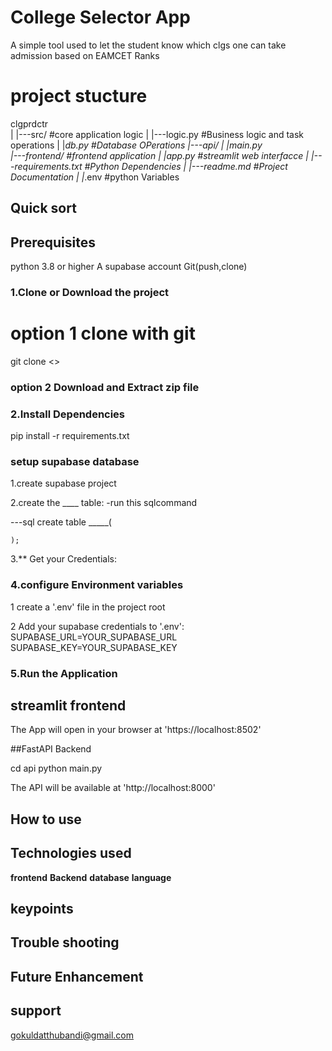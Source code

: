 # College Selector App

A simple tool used to let the student know which clgs one can take admission based on EAMCET Ranks 

# project stucture

clgprdctr  
|
|---src/            #core application logic
|    |---logic.py   #Business logic and task
operations
|    |_db.py         #Database OPerations
|---api/
|    |_main.py        
|---frontend/        #frontend application 
|    |_app.py        #streamlit web interfacce
|
|---requirements.txt #Python Dependencies
|
|---readme.md #Project Documentation
|
|___.env #python Variables


## Quick sort
 
## Prerequisites
   
   python 3.8 or higher
   A supabase account
   Git(push,clone)

### 1.Clone or Download the project
# option 1 clone with git

 git clone <>

### option 2 Download and Extract zip file

 ### 2.Install Dependencies
 pip install -r requirements.txt

### setup supabase database 

1.create supabase project

2.create the ____ table:
-run this sqlcommand

---sql
    create table _____(

    );

3.** Get your Credentials:
### 4.configure Environment variables

1 create a '.env' file in the project root

2 Add your supabase credentials to '.env':
   SUPABASE_URL=YOUR_SUPABASE_URL
   SUPABASE_KEY=YOUR_SUPABASE_KEY

### 5.Run the Application

## streamlit frontend
  The App will open in your browser at 'https://localhost:8502'

  ##FastAPI Backend
   
   cd api
   python main.py

   The API will be available at 'http://localhost:8000'

## How to use



## Technologies used
   **frontend**
   **Backend**
   **database**
   **language**

## keypoints



## Trouble shooting 
 

## Future Enhancement

## support
gokuldatthubandi@gmail.com

